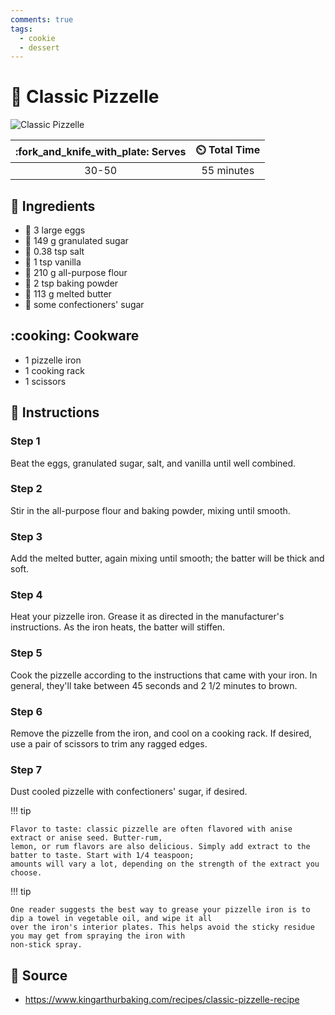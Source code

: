 ```yaml
---
comments: true
tags:
  - cookie
  - dessert
---
```

# :cookie: Classic Pizzelle

![Classic Pizzelle](../assets/images/classic-pizzelle.jpg)

| :fork_and_knife_with_plate: Serves | :timer_clock: Total Time |
|:----------------------------------:|:-----------------------: |
| 30-50 | 55 minutes |

## :salt: Ingredients

- :egg: 3 large eggs
- :candy: 149 g granulated sugar
- :salt: 0.38 tsp salt
- :icecream: 1 tsp vanilla
- :ear_of_rice: 210 g all-purpose flour
- :dash: 2 tsp baking powder
- :butter: 113 g melted butter
- :candy: some confectioners' sugar

## :cooking: Cookware

- 1 pizzelle iron
- 1 cooking rack
- 1 scissors

## :pencil: Instructions

### Step 1

Beat the eggs, granulated sugar, salt, and vanilla until well combined.

### Step 2

Stir in the all-purpose flour and baking powder, mixing until smooth.

### Step 3

Add the melted butter, again mixing until smooth; the batter will be thick and soft.

### Step 4

Heat your pizzelle iron. Grease it as directed in the manufacturer's instructions. As the iron heats, the batter will
stiffen.

### Step 5

Cook the pizzelle according to the instructions that came with your iron. In general, they'll take between 45 seconds
and 2 1/2 minutes to brown.

### Step 6

Remove the pizzelle from the iron, and cool on a cooking rack. If desired, use a pair of scissors to trim any ragged
edges.

### Step 7

Dust cooled pizzelle with confectioners' sugar, if desired.

!!! tip

    Flavor to taste: classic pizzelle are often flavored with anise extract or anise seed. Butter-rum,
    lemon, or rum flavors are also delicious. Simply add extract to the batter to taste. Start with 1/4 teaspoon;
    amounts will vary a lot, depending on the strength of the extract you choose.

!!! tip

    One reader suggests the best way to grease your pizzelle iron is to dip a towel in vegetable oil, and wipe it all
    over the iron's interior plates. This helps avoid the sticky residue you may get from spraying the iron with
    non-stick spray.

## :link: Source

- <https://www.kingarthurbaking.com/recipes/classic-pizzelle-recipe>
